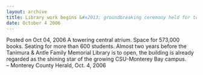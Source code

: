 ```yaml
---
layout: archive
title: Library work begins &#x2013; groundbreaking ceremony held for topflight CSUMB facility
date: October 4 2006
---
```





<span class="date">Posted on Oct 04, 2006    </span>
A towering central atrium. Space for 573,000 books. Seating for
more than 600 students. Almost two years before the Tanimura &amp;
Antle Family Memorial Library is to open, the building is already
regarded as the shining star of the growing CSU-Monterey Bay
campus.<br>
&#x2013; Monterey County Herald, Oct. 4, 2006<br/></br>




